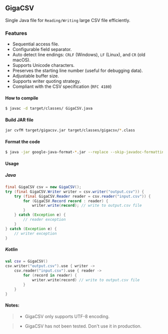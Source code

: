 ## GigaCSV

Single Java file for `Reading/Writing` large CSV file efficiently.

### Features

* Sequential access file.
* Configurable field separator.
* Auto detect line endings: `CRLF` (Windows), `LF` (Linux), and `CR` (old macOS).
* Supports Unicode characters.
* Preserves the starting line number (useful for debugging data).
* Adjustable buffer size.
* Supports writer quoting strategy.
* Compliant with the CSV specification (`RFC 4180`)

#### How to compile

```bash
$ javac -d target/classes/ GigaCSV.java
```

#### Build JAR file

```bash
jar cvfM target/gigacsv.jar target/classes/gigacsv/*.class
```

#### Format the code

```bash
$ java -jar google-java-format-*.jar --replace --skip-javadoc-formatting GigaCSV.java
```

#### Usage

##### Java

```java
final GigaCSV csv = new GigaCSV();
try (final GigaCSV.Writer writer = csv.writer("output.csv")) {
    try (final GigaCSV.Reader reader = csv.reader("input.csv")) {
        for (GigaCSV.Record record : reader) {
            writer.write(record); // write to output.csv file
        }
    } catch (Exception e) {
        // reader exception
    }
} catch (Exception e) {
    // writer exception
}
```

##### Kotlin

```kotlin
val csv = GigaCSV()
csv.writer("output.csv").use { writer ->
    csv.reader("input.csv").use { reader ->
        for (record in reader) {
            writer.write(record) // write to output.csv file
        }
    }
}
```

#### Notes:

> * GigaCSV only supports UTF-8 encoding.

> * GigaCSV has not been tested. Don't use it in production.
